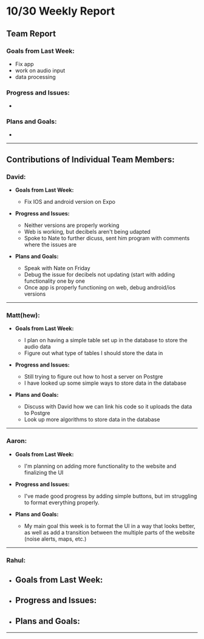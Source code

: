 # 10/30 Weekly Report

## Team Report

### Goals from Last Week:
- Fix app
- work on audio input
- data processing

### Progress and Issues:
- 

### Plans and Goals:
- 

---

## Contributions of Individual Team Members:

### David:
  - **Goals from Last Week:**
    - Fix IOS and android version on Expo
  
  - **Progress and Issues:**
    - Neither versions are properly working
    - Web is working, but decibels aren't being udapted
    - Spoke to Nate to further dicuss, sent him program with comments where the issues are
  
  - **Plans and Goals:**
    - Speak with Nate on Friday
    - Debug the issue for decibels not updating (start with adding functionality one by one
    - Once app is properly functioning on web, debug android/ios versions

---

### Matt(hew):
  - **Goals from Last Week:**
    - I plan on having a simple table set up in the database to store the audio data
    - Figure out what type of tables I should store the data in
  
  - **Progress and Issues:** 
    - Still trying to figure out how to host a server on Postgre
    - I have looked up some simple ways to store data in the database
  
  - **Plans and Goals:**
    - Discuss with David how we can link his code so it uploads the data to Postgre
    - Look up more algorithms to store data in the database
---

### Aaron:
  - **Goals from Last Week:** 
    - I'm planning on adding more functionality to the website and finalizing the UI
  
  - **Progress and Issues:** 
    - I've made good progress by adding simple buttons, but im struggling to format everything properly.
  
  - **Plans and Goals:**
    - My main goal this week is to format the UI in a way that looks better, as well as add a transition between the multiple parts of the website (noise alerts, maps, etc.)

---

### Rahul:
  - **Goals from Last Week:** 
    - 

  - **Progress and Issues:** 
    - 

  - **Plans and Goals:**
    - 

---
